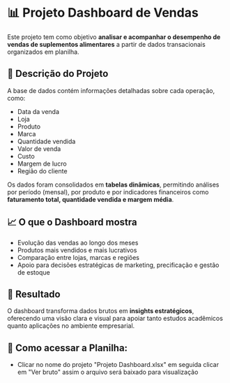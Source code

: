 # 📊 Projeto Dashboard de Vendas

Este projeto tem como objetivo **analisar e acompanhar o desempenho de vendas de suplementos alimentares** a partir de dados transacionais organizados em planilha.  

## 📘 Descrição do Projeto
A base de dados contém informações detalhadas sobre cada operação, como:
- Data da venda
- Loja
- Produto
- Marca
- Quantidade vendida
- Valor de venda
- Custo
- Margem de lucro
- Região do cliente  

Os dados foram consolidados em **tabelas dinâmicas**, permitindo análises por período (mensal), por produto e por indicadores financeiros como **faturamento total, quantidade vendida e margem média**.  

## 📈 O que o Dashboard mostra
- Evolução das vendas ao longo dos meses  
- Produtos mais vendidos e mais lucrativos  
- Comparação entre lojas, marcas e regiões  
- Apoio para decisões estratégicas de marketing, precificação e gestão de estoque  

## 🚀 Resultado
O dashboard transforma dados brutos em **insights estratégicos**, oferecendo uma visão clara e visual para apoiar tanto estudos acadêmicos quanto aplicações no ambiente empresarial.  

## 📂 Como acessar a Planilha:
- Clicar no nome do projeto "Projeto Dashboard.xlsx" em seguida clicar em "Ver bruto" assim o arquivo será baixado para visualização 
